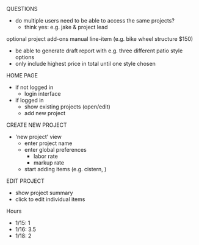 QUESTIONS
* do multiple users need to be able to access the same projects?
  * think yes: e.g. jake & project lead


optional project add-ons
  manual line-item (e.g. bike wheel structure $150)

* be able to generate draft report with e.g. three different patio style options
* only include highest price in total until one style chosen

HOME PAGE
* if not logged in
  * login interface
* if logged in
  * show existing projects (open/edit)
  * add new project

CREATE NEW PROJECT
* 'new project' view
  * enter project name
  * enter global preferences
    * labor rate
    * markup rate
  * start adding items (e.g. cistern, )

EDIT PROJECT
* show project summary
* click to edit individual items



Hours
* 1/15: 1
* 1/16: 3.5
* 1/18: 2
